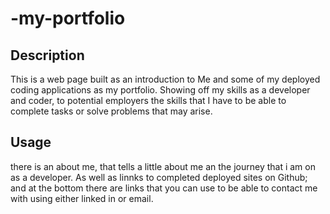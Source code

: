 # -my-portfolio

## Description
This is a web page built as an introduction to Me and some of my deployed coding applications as my portfolio. Showing off my skills as a developer and coder, to potential employers the skills that I have to be able to complete tasks or solve problems that may arise. 


## Usage
there is an about me, that tells a little about me an the journey that i am on as a developer. As well as linnks to completed deployed sites on Github; and at the bottom there are links that you can use to be able to contact me with using either linked in or email.

